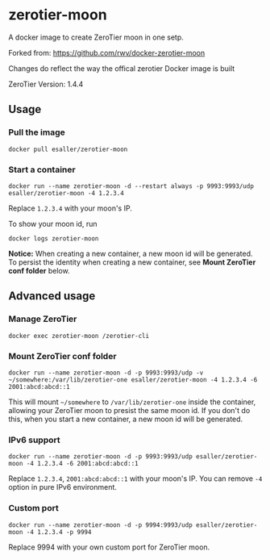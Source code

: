 # zerotier-moon
A docker image to create ZeroTier moon in one setp.


Forked from: https://github.com/rwv/docker-zerotier-moon

Changes do reflect the way the offical zerotier Docker image is built

ZeroTier Version: 1.4.4

## Usage

### Pull the image

```
docker pull esaller/zerotier-moon
```

### Start a container

```
docker run --name zerotier-moon -d --restart always -p 9993:9993/udp esaller/zerotier-moon -4 1.2.3.4
```
 
Replace `1.2.3.4` with your moon's IP.

To show your moon id, run

```
docker logs zerotier-moon
```

**Notice:**
When creating a new container, a new moon id will be generated. To persist the identity when creating a new container, see **Mount ZeroTier conf folder** below.

## Advanced usage

### Manage ZeroTier

```
docker exec zerotier-moon /zerotier-cli
```

### Mount ZeroTier conf folder

```
docker run --name zerotier-moon -d -p 9993:9993/udp -v ~/somewhere:/var/lib/zerotier-one esaller/zerotier-moon -4 1.2.3.4 -6 2001:abcd:abcd::1
```

This will mount `~/somewhere` to `/var/lib/zerotier-one` inside the container, allowing your ZeroTier moon to presist the same moon id.  If you don't do this, when you start a new container, a new moon id will be generated.

### IPv6 support

```
docker run --name zerotier-moon -d -p 9993:9993/udp esaller/zerotier-moon -4 1.2.3.4 -6 2001:abcd:abcd::1
```

Replace `1.2.3.4`, `2001:abcd:abcd::1` with your moon's IP. You can remove `-4` option in pure IPv6 environment.

### Custom port

```
docker run --name zerotier-moon -d -p 9994:9993/udp esaller/zerotier-moon -4 1.2.3.4 -p 9994
```

Replace 9994 with your own custom port for ZeroTier moon.
